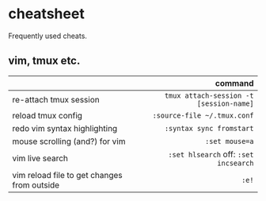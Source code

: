 # cheatsheet
Frequently used cheats.

## vim, tmux etc.
|      | command |
| ---- | -------:|
|re-attach tmux session | `tmux attach-session -t [session-name]` | 
| reload tmux config| `:source-file ~/.tmux.conf`|
| redo vim syntax highlighting| `:syntax sync fromstart`|
| mouse scrolling (and?) for vim| `:set mouse=a`|
| vim live search| `:set hlsearch` off: `:set incsearch`|
| vim reload file to get changes from outside| `:e!`|
